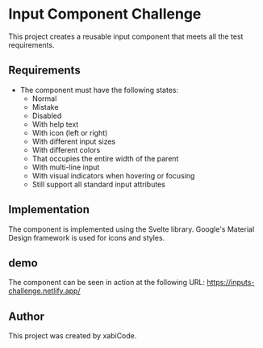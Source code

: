 # Input Component Challenge

This project creates a reusable input component that meets all the test requirements.

## Requirements

- The component must have the following states:
  - Normal
  - Mistake
  - Disabled
  - With help text
  - With icon (left or right)
  - With different input sizes
  - With different colors
  - That occupies the entire width of the parent
  - With multi-line input
  - With visual indicators when hovering or focusing
  - Still support all standard input attributes

## Implementation

The component is implemented using the Svelte library. Google's Material Design framework is used for icons and styles.

## demo

The component can be seen in action at the following URL: https://inputs-challenge.netlify.app/

## Author

This project was created by xabiCode.
